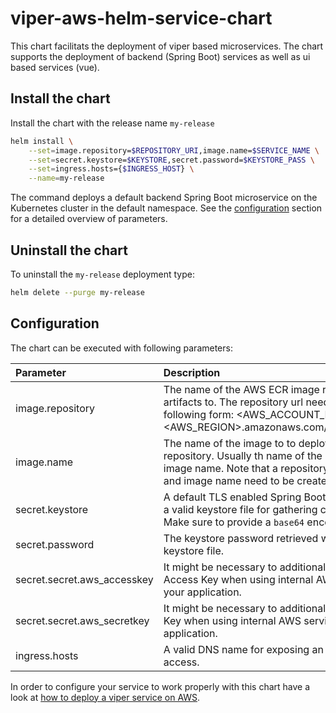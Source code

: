 # viper-aws-helm-service-chart

This chart facilitats the deployment of viper based microservices. The chart supports the deployment of backend (Spring Boot) services as well as
ui based services (vue).

## Install the chart

Install the chart with the release name `my-release`

```bash
helm install \
    --set=image.repository=$REPOSITORY_URI,image.name=$SERVICE_NAME \
    --set=secret.keystore=$KEYSTORE,secret.password=$KEYSTORE_PASS \
    --set=ingress.hosts={$INGRESS_HOST} \
    --name=my-release
```

The command deploys a default backend Spring Boot microservice on the Kubernetes cluster in the default namespace.
See the [configuration](#Configuration) section for a detailed overview of parameters.

## Uninstall the chart

To uninstall the `my-release` deployment type:

```bash
helm delete --purge my-release
```

## Configuration

The chart can be executed with following parameters:

| Parameter                     | Description   | Example  |
| :---------------------------- |:--------------| :-----   |
| image.repository              | The name of the AWS ECR image repository to deploy artifacts to. The repository url needs to be provided in the following form: <AWS_ACCOUNT_ID>.dkr.ecr.<AWS_REGION>.amazonaws.com/<REPOSITORY_NAME> | `111122223333.dkr.ecr.eu-west-1.amazonaws.com/viper` |
| image.name                    | The name of the image to to deploy to the AWS ECR repository. Usually th name of the service is used as image name. Note that a repository with proper repo url and image name need to be created in AWS ECR before. | `my-service` |
| secret.keystore               | A default TLS enabled Spring Boot microservice will need a valid keystore file for gathering cert and key references. Make sure to provide a `base64` encoded value. | KEYSTORE = echo -n <KEYSTORE_FILE> &#124;base64)   |
| secret.password               | The keystore password retrieved when generating the keystore file. | `some secret password` |
| secret.secret.aws_accesskey   | It might be necessary to additionally pass the AWS Access Key when using internal AWS services from within your application.  |  AWS Access Key generated for your user  |
| secret.secret.aws_secretkey   | It might be necessary to additionally pass the AWS Secret Key when using internal AWS services from within your application.  |  AWS Secret Key generated for your user  |
| ingress.hosts                 | A valid DNS name for exposing an ingress route for public access. | `my-service.demo.com` |

In order to configure your service to work properly with this chart have a look at [how to deploy a viper service on AWS](https://github.com/visual-perceptibility/viper-service-remote-collab-admin/blob/master/README.md).